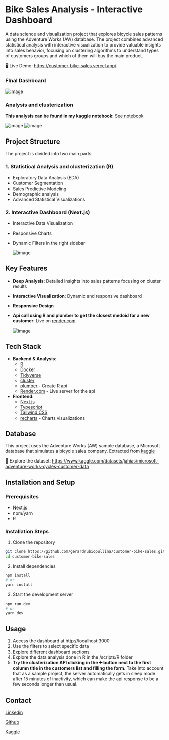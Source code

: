 # Bike Sales Analysis - Interactive Dashboard

A data science and visualization project that explores bicycle sales patterns using the Adventure Works (AW) database. The project combines advanced statistical analysis with interactive visualization to provide valuable insights into sales behavior, focusing on clustering algorithms to understand types of customers groups and which of them will buy the main product.

🖥️ Live Demo: https://customer-bike-sales.vercel.app/

### FInal Dashboard
![image](https://github.com/user-attachments/assets/dfcda7d0-e777-4767-bf80-f6a181d4a082)

### Analysis and clusterization
**This analysis can be found in my kaggle notebook:** [See notebook](https://www.kaggle.com/code/gerardrubio00/clustering-and-analysis-bike-customers)

![image](https://github.com/user-attachments/assets/117d71dd-f3bb-4df2-98cb-fad109e67f70)
![image](https://github.com/user-attachments/assets/7f0f8b2d-c6c9-4bae-a5ef-49861e995768)


## Project Structure

The project is divided into two main parts:

### 1. Statistical Analysis and clusterization (R)
- Exploratory Data Analysis (EDA)
- Customer Segmentation
- Sales Predictive Modeling
- Demographic analysis
- Advanced Statistical Visualizations

### 2. Interactive Dashboard (Next.js)
- Interactive Data Visualization
- Responsive Charts
- Dynamic Filters in the right sidebar
  
  ![image](https://github.com/user-attachments/assets/f1cbfdd9-d95b-4725-b397-d3274d940048)


## Key Features
- **Deep Analysis**: Detailed insights into sales patterns focusing on cluster results
- **Interactive Visualization**: Dynamic and responsive dashboard
- **Responsive Design**
- **Api call using R and plumber to get the closest medoid for a new customer**: Live on [render.com](https://render.com/)
  
  ![image](https://github.com/user-attachments/assets/1d507b32-d92c-4321-a093-71f4445e3c87)

## Tech Stack
- **Backend & Analysis**:
  - [R](https://cran.rstudio.com/)
  - [Docker](https://www.docker.com/)
  - [Tidyverse](https://www.tidyverse.org/)
  - [cluster](https://cran.r-project.org/web/packages/cluster/index.html)
  - [plumber](https://www.rplumber.io/) - Create R api
  - [Render.com](https://render.com/) - Live server for the api
- **Frontend**:
  - [Next.js](https://nextjs.org/)
  - [Typescript](https://www.typescriptlang.org/)
  - [Tailwind CSS](https://tailwindcss.com/)
  - [recharts](https://recharts.org/en-US/) - Charts visualizations

## Database
This project uses the Adventure Works (AW) sample database, a Microsoft database that simulates a bicycle sales company. Extracted from [kaggle](https://www.kaggle.com/)

💽 Explore the dataset: https://www.kaggle.com/datasets/jahias/microsoft-adventure-works-cycles-customer-data

## Installation and Setup

### Prerequisites
- Next.js
- npm/yarn
- R

### Installation Steps

1. Clone the repository
```bash
git clone https://github.com/gerardrubiopullina/customer-bike-sales.git
cd customer-bike-sales
```

2. Install dependencies
```bash
npm install
# or
yarn install
```

3. Start the development server
```bash
npm run dev
# or
yarn dev
```

## Usage
1. Access the dashboard at http://localhost:3000
2. Use the filters to select specific data
3. Explore different dashboard sections
4. Explore the data analysis done in R in the /scripts/R folder
5. **Try the clusterization API clicking in the ➕ button next to the first column title in the customers list and filling the form.** Take into account that as a sample project, the server automatically gets in sleep mode after 15 minutes of inactivity, which can make the api response to be a few seconds longer than usual.

## Contact
[Linkedin](https://www.linkedin.com/in/gerard-rubi%C3%B3-pullina-a88992243/)

[Github](https://github.com/gerardrubiopullina)

[Kaggle](https://www.kaggle.com/gerardrubio00)
